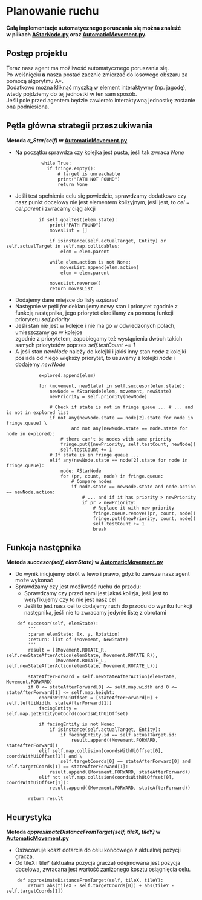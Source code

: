 # Planowanie ruchu

**Całą implementacje automatycznego poruszania się można znaleźć  
w plikach [AStarNode.py](https://git.wmi.amu.edu.pl/s444409/DSZI_Survival/src/master/src/AI/AStarNode.py) oraz
 [AutomaticMovement.py](https://git.wmi.amu.edu.pl/s444409/DSZI_Survival/src/master/src/AI/AutomaticMovement.py).**

## Postęp projektu
Teraz nasz agent ma możliwość automatycznego poruszania się.  
Po wciśnięciu ***u*** nasza postać zacznie zmierzać do losowego obszaru za pomocą algorytmu A*.  
Dodatkowo można kliknąć myszką w element interaktywny (np. jagodę), wtedy pójdziemy do tej jednostki w ten sam sposób.  
Jeśli pole przed agentem będzie zawierało interaktywną jednostkę zostanie ona podniesiona.

## Pętla główna strategii przeszukiwania
**Metoda *a_Star(self)* w [AutomaticMovement.py](https://git.wmi.amu.edu.pl/s444409/DSZI_Survival/src/master/src/AI/AutomaticMovement.py)**
* Na początku sprawdza czy kolejka jest pusta, jeśli tak zwraca *None*
```        
             while True:
               if fringe.empty():
                   # target is unreachable
                   print("PATH NOT FOUND")
                   return None
```
* Jeśli test spełnienia celu się powiedzie, sprawdzamy dodatkowo czy nasz punkt docelowy nie jest elementem kolizyjnym, jeśli jest, to *cel = cel.parent* i zwracamy ciąg akcji
```
            if self.goalTest(elem.state):
                print("PATH FOUND")
                movesList = []

                if isinstance(self.actualTarget, Entity) or self.actualTarget in self.map.collidables:
                    elem = elem.parent

                while elem.action is not None:
                    movesList.append(elem.action)
                    elem = elem.parent

                movesList.reverse()
                return movesList
```
* Dodajemy dane miejsce do listy *explored*
* Następnie w pętli *for* deklarujemy nowy stan i priorytet zgodnie z funkcją następnika, jego priorytet określamy za pomocą funkcji priorytetu *self.priority*
* Jeśli stan nie jest w kolejce i nie ma go w odwiedzonych polach, umieszczamy go w kolejce  
zgodnie z priorytetem, zapobiegamy też wystąpienia dwóch takich samych priorytetów poprzes *self.testCount += 1*
* A jeśli stan *newNode* należy do kolejki i jakiś inny stan *node* z kolejki posiada od niego większy priorytet, 
to usuwamy z kolejki *node* i dodajemy *newNode*
```
            explored.append(elem)

            for (movement, newState) in self.succesor(elem.state):
                newNode = AStarNode(elem, movement, newState)
                newPriority = self.priority(newNode)

                # Check if state is not in fringe queue ... # ... and is not in explored list
                if not any(newNode.state == node[2].state for node in fringe.queue) \
                        and not any(newNode.state == node.state for node in explored):
                    # there can't be nodes with same priority
                    fringe.put((newPriority, self.testCount, newNode))
                    self.testCount += 1
                # If state is in fringe queue ...
                elif any(newNode.state == node[2].state for node in fringe.queue):
                    node: AStarNode
                    for (pr, count, node) in fringe.queue:
                        # Compare nodes
                        if node.state == newNode.state and node.action == newNode.action:
                            # ... and if it has priority > newPriority
                            if pr > newPriority:
                                # Replace it with new priority
                                fringe.queue.remove((pr, count, node))
                                fringe.put((newPriority, count, node))
                                self.testCount += 1
                                break
```

## Funkcja następnika
**Metoda *succesor(self, elemState)* w [AutomaticMovement.py](https://git.wmi.amu.edu.pl/s444409/DSZI_Survival/src/master/src/AI/AutomaticMovement.py)**

* Do wynik inicjujemy obrót w lewo i prawo, gdyż to zawsze nasz agent może wykonać
* Sprawdzamy czy jest możliwość ruchu do przodu:
    * Sprawdzamy czy przed nami jest jakaś kolizja, jeśli jest to weryfikujemy
    czy to nie jest nasz cel 
    * Jeśli to jest nasz cel to dodajemy ruch do przodu do wyniku funkcji następnika, jeśli nie to zwracamy jedynie listę z obrotami
```
    def succesor(self, elemState):
        '''
        :param elemState: [x, y, Rotation]
        :return: list of (Movement, NewState)
        '''
        result = [(Movement.ROTATE_R, self.newStateAfterAction(elemState, Movement.ROTATE_R)),
                  (Movement.ROTATE_L, self.newStateAfterAction(elemState, Movement.ROTATE_L))]

        stateAfterForward = self.newStateAfterAction(elemState, Movement.FORWARD)
        if 0 <= stateAfterForward[0] <= self.map.width and 0 <= stateAfterForward[1] <= self.map.height:
            coordsWithUiOffset = [stateAfterForward[0] + self.leftUiWidth, stateAfterForward[1]]
            facingEntity = self.map.getEntityOnCoord(coordsWithUiOffset)

            if facingEntity is not None:
                if isinstance(self.actualTarget, Entity):
                    if facingEntity.id == self.actualTarget.id:
                        result.append((Movement.FORWARD, stateAfterForward))
            elif self.map.collision(coordsWithUiOffset[0], coordsWithUiOffset[1]) and \
                    self.targetCoords[0] == stateAfterForward[0] and self.targetCoords[1] == stateAfterForward[1]:
                result.append((Movement.FORWARD, stateAfterForward))
            elif not self.map.collision(coordsWithUiOffset[0], coordsWithUiOffset[1]):
                result.append((Movement.FORWARD, stateAfterForward))

        return result
```

## Heurystyka
**Metoda *approximateDistanceFromTarget(self, tileX, tileY)* w [AutomaticMovement.py](https://git.wmi.amu.edu.pl/s444409/DSZI_Survival/src/master/src/AI/AutomaticMovement.py)**
* Oszacowuje koszt dotarcia do celu końcowego z aktualnej pozycji gracza.
* Od tileX i tileY (aktualna pozycja gracza) odejmowana jest pozycja docelowa, zwracana jest wartość zaniżonego kosztu osiągnięcia celu.
```
    def approximateDistanceFromTarget(self, tileX, tileY):
        return abs(tileX - self.targetCoords[0]) + abs(tileY - self.targetCoords[1])
```